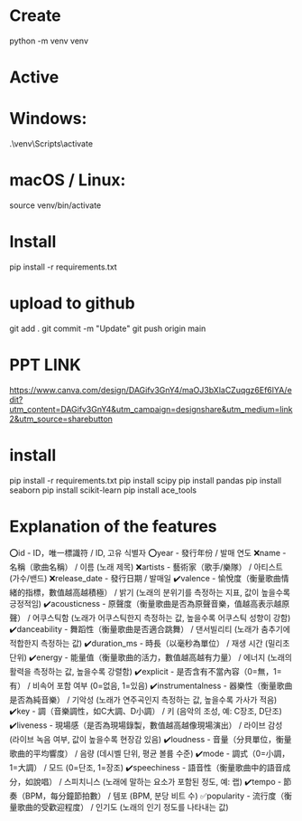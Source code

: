 # Create
python -m venv venv

# Active
# Windows:
.\venv\Scripts\activate
# macOS / Linux:
source venv/bin/activate

# Install
pip install -r requirements.txt


# upload to github
git add . 
git commit -m "Update" 
git push origin main

# PPT LINK
https://www.canva.com/design/DAGifv3GnY4/maOJ3bXlaCZuqgz6Ef6lYA/edit?utm_content=DAGifv3GnY4&utm_campaign=designshare&utm_medium=link2&utm_source=sharebutton


# install
pip install -r requirements.txt
pip install scipy
pip install pandas
pip install seaborn
pip install scikit-learn
pip install ace_tools

# Explanation of the features

⭕id - ID，唯一標識符 / ID, 고유 식별자
⭕year - 發行年份 / 발매 연도
❌name - 名稱（歌曲名稱） / 이름 (노래 제목)
❌artists - 藝術家（歌手/樂隊） / 아티스트 (가수/밴드)
❌release_date - 發行日期 / 발매일
✔️valence - 愉悅度（衡量歌曲情緒的指標，數值越高越積極） / 밝기 (노래의 분위기를 측정하는 지표, 값이 높을수록 긍정적임)
✔️acousticness - 原聲度（衡量歌曲是否為原聲音樂，值越高表示越原聲） / 어쿠스틱함 (노래가 어쿠스틱한지 측정하는 값, 높을수록 어쿠스틱 성향이 강함)
✔️danceability - 舞蹈性（衡量歌曲是否適合跳舞） / 댄서빌리티 (노래가 춤추기에 적합한지 측정하는 값)
✔️duration_ms - 時長（以毫秒為單位） / 재생 시간 (밀리초 단위)
✔️energy - 能量值（衡量歌曲的活力，數值越高越有力量） / 에너지 (노래의 활력을 측정하는 값, 높을수록 강렬함)
✔️explicit - 是否含有不當內容（0=無，1=有） / 비속어 포함 여부 (0=없음, 1=있음)
✔️instrumentalness - 器樂性（衡量歌曲是否為純音樂） / 기악성 (노래가 연주곡인지 측정하는 값, 높을수록 가사가 적음)
✔️key - 調（音樂調性，如C大調、D小調） / 키 (음악의 조성, 예: C장조, D단조)
✔️liveness - 現場感（是否為現場錄製，數值越高越像現場演出） / 라이브 감성 (라이브 녹음 여부, 값이 높을수록 현장감 있음)
✔️loudness - 音量（分貝單位，衡量歌曲的平均響度） / 음량 (데시벨 단위, 평균 볼륨 수준)
✔️mode - 調式（0=小調，1=大調） / 모드 (0=단조, 1=장조)
✔️speechiness - 語音性（衡量歌曲中的語音成分，如說唱） / 스피치니스 (노래에 말하는 요소가 포함된 정도, 예: 랩)
✔️tempo - 節奏（BPM，每分鐘節拍數） / 템포 (BPM, 분당 비트 수)
✅popularity - 流行度（衡量歌曲的受歡迎程度） / 인기도 (노래의 인기 정도를 나타내는 값)